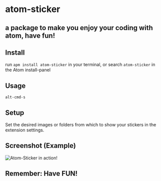 # atom-sticker

## a package to make you enjoy your coding with atom, have fun!

## Install

run `apm install atom-sticker` in your terminal, or search `atom-sticker` in the Atom install-panel

## Usage

`alt-cmd-s`

## Setup

Set the desired images or folders from which to show your stickers in the extension settings.

## Screenshot (Example)

![Atom-Sticker in action!](./screenshots.jpeg)

## Remember: Have FUN!
